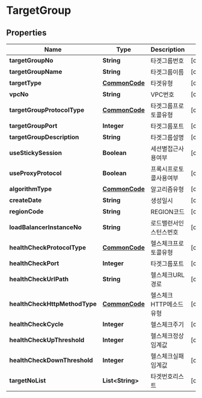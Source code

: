 
# TargetGroup

## Properties
Name | Type | Description | Notes
------------ | ------------- | ------------- | -------------
**targetGroupNo** | **String** | 타겟그룹번호 |  [optional]
**targetGroupName** | **String** | 타겟그룹이름 |  [optional]
**targetType** | [**CommonCode**](CommonCode.md) | 타겟유형 |  [optional]
**vpcNo** | **String** | VPC번호 |  [optional]
**targetGroupProtocolType** | [**CommonCode**](CommonCode.md) | 타겟그룹프로토콜유형 |  [optional]
**targetGroupPort** | **Integer** | 타겟그룹포트 |  [optional]
**targetGroupDescription** | **String** | 타겟그룹설명 |  [optional]
**useStickySession** | **Boolean** | 세션별접근사용여부 |  [optional]
**useProxyProtocol** | **Boolean** | 프록시프로토콜사용여부 |  [optional]
**algorithmType** | [**CommonCode**](CommonCode.md) | 알고리즘유형 |  [optional]
**createDate** | **String** | 생성일시 |  [optional]
**regionCode** | **String** | REGION코드 |  [optional]
**loadBalancerInstanceNo** | **String** | 로드밸런서인스턴스번호 |  [optional]
**healthCheckProtocolType** | [**CommonCode**](CommonCode.md) | 헬스체크프로토콜유형 |  [optional]
**healthCheckPort** | **Integer** | 타겟그룹포트 |  [optional]
**healthCheckUrlPath** | **String** | 헬스체크URL경로 |  [optional]
**healthCheckHttpMethodType** | [**CommonCode**](CommonCode.md) | 헬스체크HTTP메소드유형 |  [optional]
**healthCheckCycle** | **Integer** | 헬스체크주기 |  [optional]
**healthCheckUpThreshold** | **Integer** | 헬스체크정상임계값 |  [optional]
**healthCheckDownThreshold** | **Integer** | 헬스체크실패임계값 |  [optional]
**targetNoList** | **List&lt;String&gt;** | 타겟번호리스트 |  [optional]



